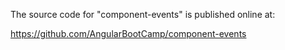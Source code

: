 The source code for "component-events" is published online at:

https://github.com/AngularBootCamp/component-events

